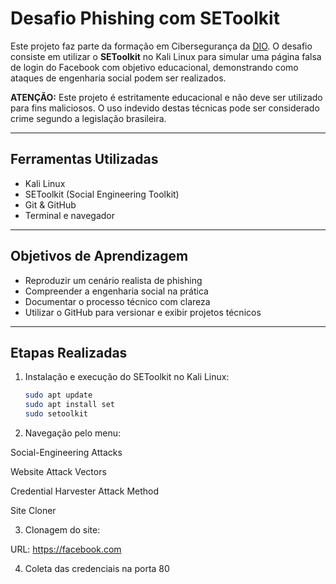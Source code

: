 #  Desafio Phishing com SEToolkit

Este projeto faz parte da formação em Cibersegurança da [DIO](https://www.dio.me/). O desafio consiste em utilizar o **SEToolkit** no Kali Linux para simular uma página falsa de login do Facebook com objetivo educacional, demonstrando como ataques de engenharia social podem ser realizados.

 **ATENÇÃO:** Este projeto é estritamente educacional e não deve ser utilizado para fins maliciosos. O uso indevido destas técnicas pode ser considerado crime segundo a legislação brasileira.

---

##  Ferramentas Utilizadas

- Kali Linux
- SEToolkit (Social Engineering Toolkit)
- Git & GitHub
- Terminal e navegador

---

##  Objetivos de Aprendizagem

- Reproduzir um cenário realista de phishing
- Compreender a engenharia social na prática
- Documentar o processo técnico com clareza
- Utilizar o GitHub para versionar e exibir projetos técnicos

---

##  Etapas Realizadas

1. Instalação e execução do SEToolkit no Kali Linux:
   ```bash
   sudo apt update
   sudo apt install set
   sudo setoolkit

2. Navegação pelo menu:

Social-Engineering Attacks

Website Attack Vectors

Credential Harvester Attack Method

Site Cloner


3. Clonagem do site:

URL: https://facebook.com

4. Coleta das credenciais na porta 80
